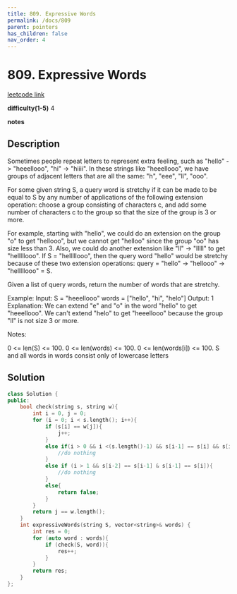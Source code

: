```yaml
---
title: 809. Expressive Words
permalink: /docs/809
parent: pointers
has_children: false
nav_order: 4
---
```

# 809. Expressive Words
[leetcode link](https://leetcode.com/problems/expressive-words/)

**difficulty(1-5)** 
4

**notes**   


## Description
Sometimes people repeat letters to represent extra feeling, such as "hello" -> "heeellooo", "hi" -> "hiiii".  In these strings like "heeellooo", we have groups of adjacent letters that are all the same:  "h", "eee", "ll", "ooo".

For some given string S, a query word is stretchy if it can be made to be equal to S by any number of applications of the following extension operation: choose a group consisting of characters c, and add some number of characters c to the group so that the size of the group is 3 or more.

For example, starting with "hello", we could do an extension on the group "o" to get "hellooo", but we cannot get "helloo" since the group "oo" has size less than 3.  Also, we could do another extension like "ll" -> "lllll" to get "helllllooo".  If S = "helllllooo", then the query word "hello" would be stretchy because of these two extension operations: query = "hello" -> "hellooo" -> "helllllooo" = S.

Given a list of query words, return the number of words that are stretchy. 

 

Example:
Input: 
S = "heeellooo"
words = ["hello", "hi", "helo"]
Output: 1
Explanation: 
We can extend "e" and "o" in the word "hello" to get "heeellooo".
We can't extend "helo" to get "heeellooo" because the group "ll" is not size 3 or more.
 

Notes:

0 <= len(S) <= 100.
0 <= len(words) <= 100.
0 <= len(words[i]) <= 100.
S and all words in words consist only of lowercase letters
 

## Solution
```c++
class Solution {
public:
    bool check(string s, string w){
        int i = 0, j = 0;
        for (i = 0; i < s.length(); i++){
            if (s[i] == w[j]){
                j++;
            }
            else if(i > 0 && i <(s.length()-1) && s[i-1] == s[i] && s[i] == s[i+1]){
                //do nothing
            }
            else if (i > 1 && s[i-2] == s[i-1] & s[i-1] == s[i]){
                //do nothing
            }
            else{
                return false;
            }
        }
        return j == w.length();
    }
    int expressiveWords(string S, vector<string>& words) {
        int res = 0;
        for (auto word : words){
            if (check(S, word)){
                res++;
            }
        }
        return res;
    }
};
```

<!-- 
Default label
{: .label }

Blue label
{: .label .label-blue }

Stable
{: .label .label-green }

New release
{: .label .label-purple }

Coming soon
{: .label .label-yellow }

Deprecated
{: .label .label-red } -->

